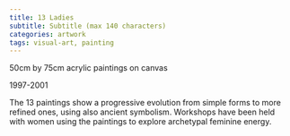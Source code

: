 ```yaml
---
title: 13 Ladies
subtitle: Subtitle (max 140 characters)
categories: artwork
tags: visual-art, painting
---
```


50cm by 75cm acrylic paintings on canvas

1997-2001

The 13 paintings show a progressive evolution from simple forms to more refined ones, using also ancient symbolism. Workshops have been held with women using the paintings to explore archetypal feminine energy.

